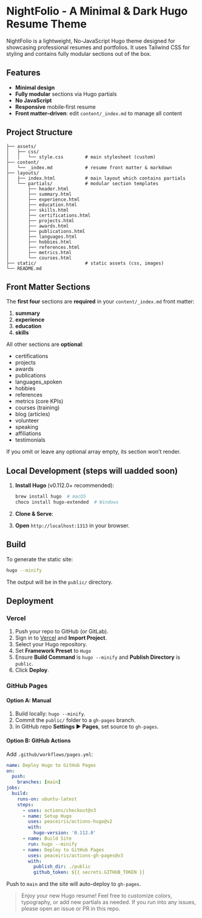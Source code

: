 # NightFolio - A Minimal & Dark Hugo Resume Theme

NightFolio is a lightweight, No-JavaScript Hugo theme designed for showcasing professional resumes and portfolios. It uses Tailwind CSS for styling and contains fully modular sections out of the box.

## Features

- **Minimal design**
- **Fully modular** sections via Hugo partials
- **No JavaScript**
- **Responsive** mobile‑first resume
- **Front matter–driven**: edit `content/_index.md` to manage all content

## Project Structure

```text
├── assets/
│   ├── css/
│   │   └── style.css        # main stylesheet (custom)
├── content/
│   └── _index.md            # resume front matter & markdown
├── layouts/
│   ├── index.html           # main layout which contains partials
│   └── partials/            # modular section templates
│       ├── header.html
│       ├── summary.html
│       ├── experience.html
│       ├── education.html
│       ├── skills.html
│       ├── certifications.html
│       ├── projects.html
│       ├── awards.html
│       ├── publications.html
│       ├── languages.html
│       ├── hobbies.html
│       ├── references.html
│       ├── metrics.html
│       └── courses.html
├── static/                  # static assets (css, images)
└── README.md                
```

## Front Matter Sections

The **first four** sections are **required** in your `content/_index.md` front matter:

1. **summary**
2. **experience**
3. **education**
4. **skills**

All other sections are **optional**:

- certifications
- projects
- awards
- publications
- languages_spoken
- hobbies
- references
- metrics (core KPIs)
- courses (training)
- blog (articles)
- volunteer
- speaking
- affiliations
- testimonials

If you omit or leave any optional array empty, its section won’t render.

## Local Development (steps will uadded soon)

1. **Install Hugo** (v0.112.0+ recommended):

   ```bash
   brew install hugo  # macOS
   choco install hugo-extended  # Windows
   ```

2. **Clone & Serve**:

3. **Open** `http://localhost:1313` in your browser.

## Build

To generate the static site:

```bash
hugo --minify
```

The output will be in the `public/` directory.

## Deployment

### Vercel

1. Push your repo to GitHub (or GitLab).
2. Sign in to [Vercel](https://vercel.com) and **Import Project**.
3. Select your Hugo repository.
4. Set **Framework Preset** to `Hugo`
5. Ensure **Build Command** is `hugo --minify` and **Publish Directory** is `public`.
6. Click **Deploy**.

### GitHub Pages

#### Option A: Manual

1. Build locally: `hugo --minify`.
2. Commit the `public/` folder to a `gh-pages` branch.
3. In GitHub repo **Settings ▶ Pages**, set source to `gh-pages`.

#### Option B: GitHub Actions

Add `.github/workflows/pages.yml`:

```yaml
name: Deploy Hugo to GitHub Pages
on:
  push:
    branches: [main]
jobs:
  build:
    runs-on: ubuntu-latest
    steps:
      - uses: actions/checkout@v3
      - name: Setup Hugo
        uses: peaceiris/actions-hugo@v2
        with:
          hugo-version: '0.112.0'
      - name: Build Site
        run: hugo --minify
      - name: Deploy to GitHub Pages
        uses: peaceiris/actions-gh-pages@v3
        with:
          publish_dir: ./public
          github_token: ${{ secrets.GITHUB_TOKEN }}
```

Push to `main` and the site will auto-deploy to `gh-pages`.


> Enjoy your new Hugo resume! Feel free to customize colors, typography, or add new partials as needed. If you run into any issues, please open an issue or PR in this repo.